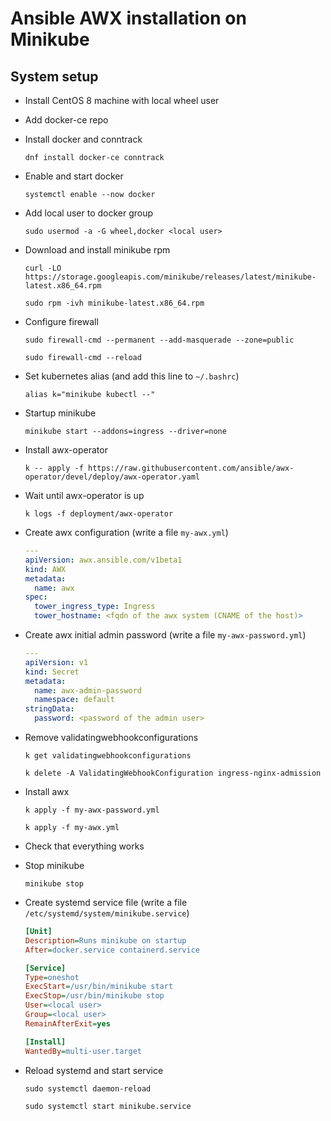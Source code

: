# Ansible AWX installation on Minikube

## System setup

- Install CentOS 8 machine with local wheel user
- Add docker-ce repo
- Install docker and conntrack

  `dnf install docker-ce conntrack`

- Enable and start docker

  `systemctl enable --now docker`

- Add local user to docker group

  `sudo usermod -a -G wheel,docker <local user>`

- Download and install minikube rpm

  `curl -LO https://storage.googleapis.com/minikube/releases/latest/minikube-latest.x86_64.rpm`

  `sudo rpm -ivh minikube-latest.x86_64.rpm`

- Configure firewall

  `sudo firewall-cmd --permanent --add-masquerade --zone=public`

  `sudo firewall-cmd --reload`

- Set kubernetes alias (and add this line to `~/.bashrc`)

  `alias k="minikube kubectl --"`

- Startup minikube

  `minikube start --addons=ingress --driver=none`

- Install awx-operator

  `k -- apply -f https://raw.githubusercontent.com/ansible/awx-operator/devel/deploy/awx-operator.yaml`

- Wait until awx-operator is up

  `k logs -f deployment/awx-operator`

- Create awx configuration (write a file `my-awx.yml`)

  ```yaml
  ---
  apiVersion: awx.ansible.com/v1beta1
  kind: AWX
  metadata:
    name: awx
  spec:
    tower_ingress_type: Ingress
    tower_hostname: <fqdn of the awx system (CNAME of the host)>
  ```

- Create awx initial admin password (write a file `my-awx-password.yml`)

  ```yaml
  ---
  apiVersion: v1
  kind: Secret
  metadata:
    name: awx-admin-password
    namespace: default
  stringData:
    password: <password of the admin user>
  ```

- Remove validatingwebhookconfigurations

  `k get validatingwebhookconfigurations`

  `k delete -A ValidatingWebhookConfiguration ingress-nginx-admission`

- Install awx

  `k apply -f my-awx-password.yml`

  `k apply -f my-awx.yml`

- Check that everything works
- Stop minikube

  `minikube stop`

- Create systemd service file (write a file `/etc/systemd/system/minikube.service`)

  ```ini
  [Unit]
  Description=Runs minikube on startup
  After=docker.service containerd.service

  [Service]
  Type=oneshot
  ExecStart=/usr/bin/minikube start
  ExecStop=/usr/bin/minikube stop
  User=<local user>
  Group=<local user>
  RemainAfterExit=yes

  [Install]
  WantedBy=multi-user.target
  ```

- Reload systemd and start service

  `sudo systemctl daemon-reload`

  `sudo systemctl start minikube.service`
